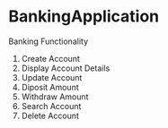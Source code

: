 # BankingApplication
Banking Functionality

1) Create Account
2) Display Account Details
3) Update Account
4) Diposit Amount
5) Withdraw Amount
6) Search Account
7) Delete Account


